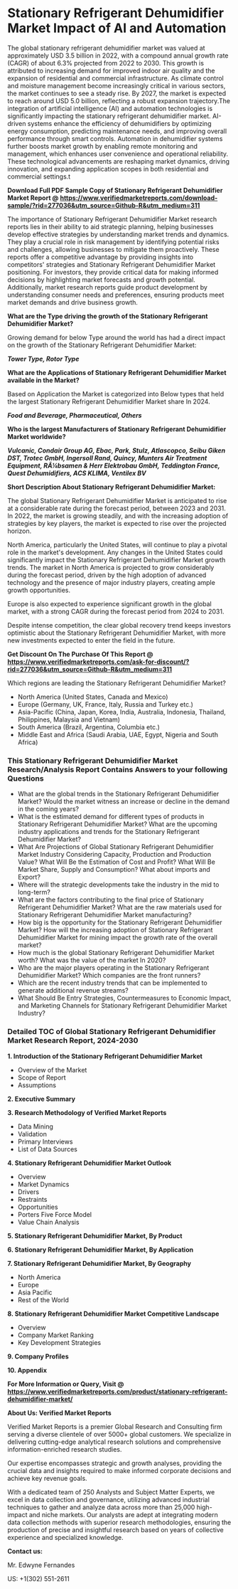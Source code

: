 <meta name="title" content="Global Stationary Refrigerant Dehumidifier Market Impact of AI and Automation"><meta name="description" content="The global stationary refrigerant dehumidifier market was valued at approximately USD 3.5 billion in 2022, with a compound annual growth rate (CAGR) of about 6.3% project"><meta name="title" content="Stationary Refrigerant Dehumidifier Market Size, Share, Scope, Trends, Growth, Opportunities, Analysis, Forecast"><h1>Stationary Refrigerant Dehumidifier Market Impact of AI and Automation</h1>The global stationary refrigerant dehumidifier market was valued at approximately USD 3.5 billion in 2022, with a compound annual growth rate (CAGR) of about 6.3% projected from 2022 to 2030. This growth is attributed to increasing demand for improved indoor air quality and the expansion of residential and commercial infrastructure. As climate control and moisture management become increasingly critical in various sectors, the market continues to see a steady rise. By 2027, the market is expected to reach around USD 5.0 billion, reflecting a robust expansion trajectory.The integration of artificial intelligence (AI) and automation technologies is significantly impacting the stationary refrigerant dehumidifier market. AI-driven systems enhance the efficiency of dehumidifiers by optimizing energy consumption, predicting maintenance needs, and improving overall performance through smart controls. Automation in dehumidifier systems further boosts market growth by enabling remote monitoring and management, which enhances user convenience and operational reliability. These technological advancements are reshaping market dynamics, driving innovation, and expanding application scopes in both residential and commercial settings.t</p><p id="" class=""><strong>Download Full PDF Sample Copy of Stationary Refrigerant Dehumidifier Market Report @ <a href="https://www.verifiedmarketreports.com/download-sample/?rid=277036&utm_source=Github-R&utm_medium=311" target="_blank">https://www.verifiedmarketreports.com/download-sample/?rid=277036&utm_source=Github-R&utm_medium=311</a></strong></p><p>The importance of&nbsp;Stationary Refrigerant Dehumidifier Market research reports lies in their ability to aid strategic planning, helping businesses develop effective strategies by understanding market trends and dynamics. They play a crucial role in risk management by identifying potential risks and challenges, allowing businesses to mitigate them proactively. These reports offer a competitive advantage by providing insights into competitors' strategies and Stationary Refrigerant Dehumidifier Market positioning. For investors, they provide critical data for making informed decisions by highlighting market forecasts and growth potential. Additionally, market research reports guide product development by understanding consumer needs and preferences, ensuring products meet market demands and drive business growth.</p><p><strong>What are the&nbsp;Type driving the growth of the Stationary Refrigerant Dehumidifier Market?</strong></p><p id="" class="">Growing demand for below Type around the world has had a direct impact on the growth of the Stationary Refrigerant Dehumidifier Market:</p><em><strong>Tower Type, Rotor Type</strong></em></p><strong>What are the&nbsp;Applications&nbsp;of Stationary Refrigerant Dehumidifier Market available in the Market?</strong></p><p id="" class="">Based on Application the Market is categorized into Below types that held the largest Stationary Refrigerant Dehumidifier Market share In 2024.</p><em><strong>Food and Beverage, Pharmaceutical, Others</strong></em></p><strong>Who is the largest Manufacturers of Stationary Refrigerant Dehumidifier Market worldwide?</strong></p><p><em><strong>Vulcanic, Condair Group AG, Ebac, Park, Stulz, Atlascopco, Seibu Giken DST, Trotec GmbH, Ingersoll Rand, Quincy, Munters Air Treatment Equipment, RÃ¼bsamen & Herr Elektrobau GmbH, Teddington France, Quest Dehumidifiers, ACS KLIMA, Ventilex BV</strong></em></p><p id="" class=""><strong>Short Description About Stationary Refrigerant Dehumidifier Market:</strong></p><p>The global Stationary Refrigerant Dehumidifier Market is anticipated to rise at a considerable rate during the forecast period, between 2023 and 2031. In 2022, the market is growing steadily, and with the increasing adoption of strategies by key players, the market is expected to rise over the projected horizon.</p><p>North America, particularly the United States, will continue to play a pivotal role in the market's development. Any changes in the United States could significantly impact the Stationary Refrigerant Dehumidifier Market growth trends. The market in North America is projected to grow considerably during the forecast period, driven by the high adoption of advanced technology and the presence of major industry players, creating ample growth opportunities.</p><p>Europe is also expected to experience significant growth in the global market, with a strong CAGR during the forecast period from 2024 to 2031.</p><p>Despite intense competition, the clear global recovery trend keeps investors optimistic about the Stationary Refrigerant Dehumidifier Market, with more new investments expected to enter the field in the future.</p><p id="" class=""><strong>Get Discount On The Purchase Of This Report @ <a href="https://www.verifiedmarketreports.com/ask-for-discount/?rid=277036&utm_source=Github-R&utm_medium=311" target="_blank">https://www.verifiedmarketreports.com/ask-for-discount/?rid=277036&utm_source=Github-R&utm_medium=311</a></strong></p>Which regions are leading the Stationary Refrigerant Dehumidifier Market?</p><ul><li>North America (United States, Canada and Mexico)</li><li>Europe (Germany, UK, France, Italy, Russia and Turkey etc.)</li><li>Asia-Pacific (China, Japan, Korea, India, Australia, Indonesia, Thailand, Philippines, Malaysia and Vietnam)</li><li>South America (Brazil, Argentina, Columbia etc.)</li><li>Middle East and Africa (Saudi Arabia, UAE, Egypt, Nigeria and South Africa)</li></ul><h3 id="" class="">This Stationary Refrigerant Dehumidifier Market Research/Analysis Report Contains Answers to your following Questions</h3><ul><li>What are the global trends in the Stationary Refrigerant Dehumidifier Market? Would the market witness an increase or decline in the demand in the coming years?</li><li>What is the estimated demand for different types of products in Stationary Refrigerant Dehumidifier Market? What are the upcoming industry applications and trends for the Stationary Refrigerant Dehumidifier Market?</li><li>What Are Projections of Global Stationary Refrigerant Dehumidifier Market Industry Considering Capacity, Production and Production Value? What Will Be the Estimation of Cost and Profit? What Will Be Market Share, Supply and Consumption? What about imports and Export?</li><li>Where will the strategic developments take the industry in the mid to long-term?</li><li>What are the factors contributing to the final price of Stationary Refrigerant Dehumidifier Market? What are the raw materials used for Stationary Refrigerant Dehumidifier Market manufacturing?</li><li>How big is the opportunity for the Stationary Refrigerant Dehumidifier Market? How will the increasing adoption of Stationary Refrigerant Dehumidifier Market for mining impact the growth rate of the overall market?</li><li>How much is the global Stationary Refrigerant Dehumidifier Market worth? What was the value of the market In 2020?</li><li>Who are the major players operating in the Stationary Refrigerant Dehumidifier Market? Which companies are the front runners?</li><li>Which are the recent industry trends that can be implemented to generate additional revenue streams?</li><li>What Should Be Entry Strategies, Countermeasures to Economic Impact, and Marketing Channels for Stationary Refrigerant Dehumidifier Market Industry?</li></ul><h3 id="" class="">Detailed TOC of Global Stationary Refrigerant Dehumidifier Market Research Report, 2024-2030</h3><p id="" class=""><strong>1. Introduction of the Stationary Refrigerant Dehumidifier Market</strong></p><ul><li>Overview of the Market</li><li>Scope of Report</li><li>Assumptions</li></ul><p id="" class=""><strong>2. Executive Summary</strong></p><p id="" class=""><strong>3. Research Methodology of Verified Market Reports</strong></p><ul><li>Data Mining</li><li>Validation</li><li>Primary Interviews</li><li>List of Data Sources</li></ul><p id="" class=""><strong>4. Stationary Refrigerant Dehumidifier Market Outlook</strong></p><ul><li>Overview</li><li>Market Dynamics</li><li>Drivers</li><li>Restraints</li><li>Opportunities</li><li>Porters Five Force Model</li><li>Value Chain Analysis</li></ul><p id="" class=""><strong>5. Stationary Refrigerant Dehumidifier Market, By Product</strong></p><p id="" class=""><strong>6. Stationary Refrigerant Dehumidifier Market, By Application</strong></p><p id="" class=""><strong>7. Stationary Refrigerant Dehumidifier Market, By Geography</strong></p><ul><li>North America</li><li>Europe</li><li>Asia Pacific</li><li>Rest of the World</li></ul><p id="" class=""><strong>8. Stationary Refrigerant Dehumidifier Market Competitive Landscape</strong></p><ul><li>Overview</li><li>Company Market Ranking</li><li>Key Development Strategies</li></ul><p id="" class=""><strong>9. Company Profiles</strong></p><p id="" class=""><strong>10. Appendix</strong></p><p id="" class=""><strong>For More Information or Query, Visit @ <a href="https://www.verifiedmarketreports.com/product/stationary-refrigerant-dehumidifier-market/" target="_blank">https://www.verifiedmarketreports.com/product/stationary-refrigerant-dehumidifier-market/</a></strong></p><p id="" class=""><strong>About Us: Verified Market Reports</strong></p><p id="" class="">Verified Market Reports is a premier Global Research and Consulting firm serving a diverse clientele of over 5000+ global customers. We specialize in delivering cutting-edge analytical research solutions and comprehensive information-enriched research studies.</p><p id="" class="">Our expertise encompasses strategic and growth analyses, providing the crucial data and insights required to make informed corporate decisions and achieve key revenue goals.</p><p id="" class="">With a dedicated team of 250 Analysts and Subject Matter Experts, we excel in data collection and governance, utilizing advanced industrial techniques to gather and analyze data across more than 25,000 high-impact and niche markets. Our analysts are adept at integrating modern data collection methods with superior research methodologies, ensuring the production of precise and insightful research based on years of collective experience and specialized knowledge.</p><p id="" class=""><strong>Contact us:</strong></p><p id="" class="">Mr. Edwyne Fernandes</p><p id="" class="">US: +1(302) 551-2611</p>